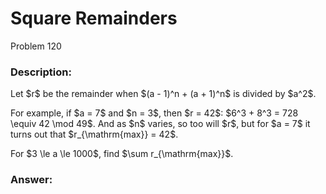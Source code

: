 # Square Remainders
Problem 120
### Description:
<p>Let $r$ be the remainder when $(a - 1)^n + (a + 1)^n$ is divided by $a^2$.</p>
<p>For example, if $a = 7$ and $n = 3$, then $r = 42$: $6^3 + 8^3 = 728 \equiv 42 \mod 49$. And as $n$ varies, so too will $r$, but for $a = 7$ it turns out that $r_{\mathrm{max}} = 42$.</p>
<p>For $3 \le a \le 1000$, find $\sum r_{\mathrm{max}}$.</p>

### Answer:
```
